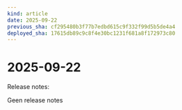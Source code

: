 ```yaml
---
kind: article
date: 2025-09-22
previous_sha: cf295480b3f77b7edbd615c9f332f99d5b5de4a4
deployed_sha: 17615db89c9c8f4e30bc1231f681a8f172973c80
---
```


# 2025-09-22

Release notes:

Geen release notes
